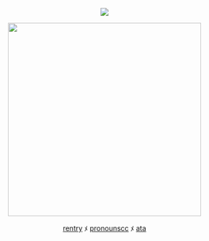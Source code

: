 <div align="center">



![](https://komarev.com/ghpvc/?username=SIILENThill&color=78d6b8&label=✧)


<p align="center"> <img width="390" src="https://i.pinimg.com/736x/bb/17/6c/bb176ca99725cf359c6f27de9de7d713.jpg"/>



[rentry](https://rentry.co/eun-chann) ﾒ [pronounscc](https://pronouns.cc/@SILENTHILL) ﾒ [ata](https://maccieee.atabook.org/)
